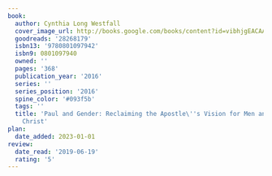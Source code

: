 ```yaml
---
book:
  author: Cynthia Long Westfall
  cover_image_url: http://books.google.com/books/content?id=vibhjgEACAAJ&printsec=frontcover&img=1&zoom=1&source=gbs_api
  goodreads: '28268179'
  isbn13: '9780801097942'
  isbn9: 0801097940
  owned: ''
  pages: '368'
  publication_year: '2016'
  series: ''
  series_position: '2016'
  spine_color: '#093f5b'
  tags: ''
  title: 'Paul and Gender: Reclaiming the Apostle\''s Vision for Men and Women in
    Christ'
plan:
  date_added: 2023-01-01
review:
  date_read: '2019-06-19'
  rating: '5'
---
```


